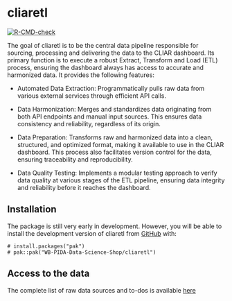 <!-- README.md is generated from README.Rmd. Please edit that file -->

# cliaretl

<!-- badges: start -->

[![R-CMD-check](https://github.com/WB-PIDA-Data-Science-Shop/cliaretl/actions/workflows/r.yml/badge.svg)](https://github.com/WB-PIDA-Data-Science-Shop/cliaretl/actions/workflows/R-CMD-check.yaml)
<!-- badges: end -->

The goal of cliaretl is to be the central data pipeline responsible for
sourcing, processing and delivering the data to the CLIAR dashboard. Its
primary function is to execute a robust Extract, Transform and Load
(ETL) process, ensuring the dashboard always has access to accurate and
harmonized data. It provides the following features:

-   Automated Data Extraction: Programmatically pulls raw data from
    various external services through efficient API calls.

-   Data Harmonization: Merges and standardizes data originating from
    both API endpoints and manual input sources. This ensures data
    consistency and reliability, regardless of its origin.

-   Data Preparation: Transforms raw and harmonized data into a clean,
    structured, and optimized format, making it available to use in the
    CLIAR dashboard. This process also facilitates version control for
    the data, ensuring traceability and reproducibility.

-   Data Quality Testing: Implements a modular testing approach to
    verify data quality at various stages of the ETL pipeline, ensuring
    data integrity and reliability before it reaches the dashboard.

## Installation

The package is still very early in development. However, you will be
able to install the development version of cliaretl from
[GitHub](https://github.com/) with:

    # install.packages("pak")
    # pak::pak("WB-PIDA-Data-Science-Shop/cliaretl")

## Access to the data

The complete list of raw data sources and to-dos is available
[here](https://worldbankgroup-my.sharepoint.com/:x:/g/personal/earias1_worldbank_org/EUmJLnSAxFlOpirD9fjkVCUBDCuC9kKU58yzYpIWjdDosw?CID=af6fb8a3-cb6e-1db1-27d4-7b6958825f9d)
